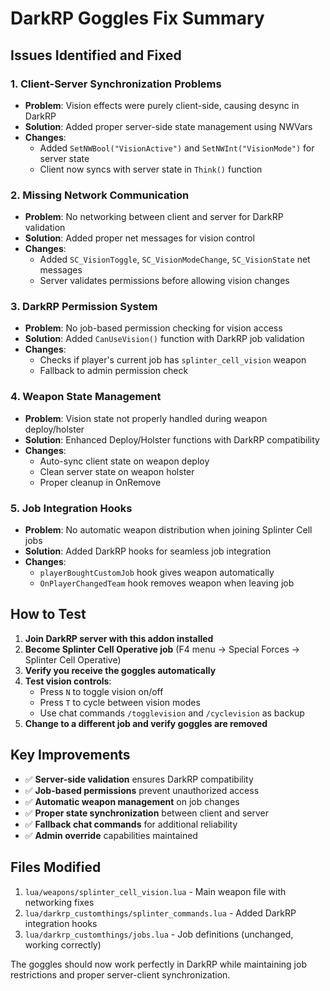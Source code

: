 # DarkRP Goggles Fix Summary

## Issues Identified and Fixed

### 1. **Client-Server Synchronization Problems**
- **Problem**: Vision effects were purely client-side, causing desync in DarkRP
- **Solution**: Added proper server-side state management using NWVars
- **Changes**: 
  - Added `SetNWBool("VisionActive")` and `SetNWInt("VisionMode")` for server state
  - Client now syncs with server state in `Think()` function

### 2. **Missing Network Communication** 
- **Problem**: No networking between client and server for DarkRP validation
- **Solution**: Added proper net messages for vision control
- **Changes**:
  - Added `SC_VisionToggle`, `SC_VisionModeChange`, `SC_VisionState` net messages
  - Server validates permissions before allowing vision changes

### 3. **DarkRP Permission System**
- **Problem**: No job-based permission checking for vision access
- **Solution**: Added `CanUseVision()` function with DarkRP job validation
- **Changes**:
  - Checks if player's current job has `splinter_cell_vision` weapon
  - Fallback to admin permission check

### 4. **Weapon State Management**
- **Problem**: Vision state not properly handled during weapon deploy/holster
- **Solution**: Enhanced Deploy/Holster functions with DarkRP compatibility
- **Changes**:
  - Auto-sync client state on weapon deploy
  - Clean server state on weapon holster
  - Proper cleanup in OnRemove

### 5. **Job Integration Hooks**
- **Problem**: No automatic weapon distribution when joining Splinter Cell jobs
- **Solution**: Added DarkRP hooks for seamless job integration
- **Changes**:
  - `playerBoughtCustomJob` hook gives weapon automatically
  - `OnPlayerChangedTeam` hook removes weapon when leaving job

## How to Test

1. **Join DarkRP server with this addon installed**
2. **Become Splinter Cell Operative job** (F4 menu → Special Forces → Splinter Cell Operative)
3. **Verify you receive the goggles automatically**
4. **Test vision controls**:
   - Press `N` to toggle vision on/off
   - Press `T` to cycle between vision modes
   - Use chat commands `/togglevision` and `/cyclevision` as backup
5. **Change to a different job and verify goggles are removed**

## Key Improvements

- ✅ **Server-side validation** ensures DarkRP compatibility
- ✅ **Job-based permissions** prevent unauthorized access
- ✅ **Automatic weapon management** on job changes
- ✅ **Proper state synchronization** between client and server
- ✅ **Fallback chat commands** for additional reliability
- ✅ **Admin override** capabilities maintained

## Files Modified

1. `lua/weapons/splinter_cell_vision.lua` - Main weapon file with networking fixes
2. `lua/darkrp_customthings/splinter_commands.lua` - Added DarkRP integration hooks
3. `lua/darkrp_customthings/jobs.lua` - Job definitions (unchanged, working correctly)

The goggles should now work perfectly in DarkRP while maintaining job restrictions and proper server-client synchronization.